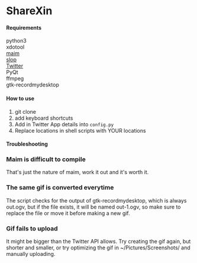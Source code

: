 # ShareXin

#### Requirements
python3  
xdotool  
[maim](https://github.com/naelstrof/maim)  
[slop](https://github.com/naelstrof/slop)  
[Twitter](https://github.com/sixohsix/twitter)  
PyQt  
ffmpeg  
gtk-recordmydesktop  


#### How to use
1. git clone
2. add keyboard shortcuts
3. Add in Twitter App details into `config.py`
4. Replace locations in shell scripts with YOUR locations

#### Troubleshooting

### Maim is difficult to compile
That's just the nature of maim, work it out and it's worth it.

### The same gif is converted everytime
The script checks for the output of gtk-recordmydesktop, which is always out.ogv, but if the file exists, it will be named out-1.ogv, so make sure to replace the file or move it before making a new gif.

### Gif fails to upload
It might be bigger than the Twitter API allows. Try creating the gif again, but shorter and smaller, or try optimizing the gif in ~/Pictures/Screenshots/ and manually uploading.
